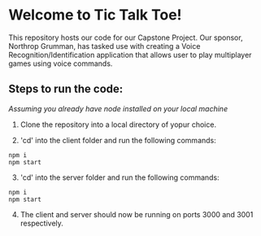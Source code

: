 # Welcome to Tic Talk Toe!

This repository hosts our code for our Capstone Project. Our sponsor, Northrop Grumman, has tasked use with creating a Voice Recognition/Identification application that allows user to play multiplayer games using voice commands. 

## Steps to run the code:
  *Assuming you already have node installed on your local machine*

  1) Clone the repository into a local directory of yopur choice.
     
  2) 'cd' into the client folder and run the following commands:
     
```
npm i
npm start
```
     
  3) 'cd' into the server folder and run the following commands:
     
```
npm i
npm start
```

  4) The client and server should now be running on ports 3000 and 3001 respectively.
